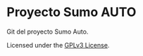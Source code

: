 # Proyecto Sumo AUTO

Git del proyecto Sumo Auto.

Licensed under the [GPLv3 License](https://www.gnu.org/licenses/gpl-3.0.html).